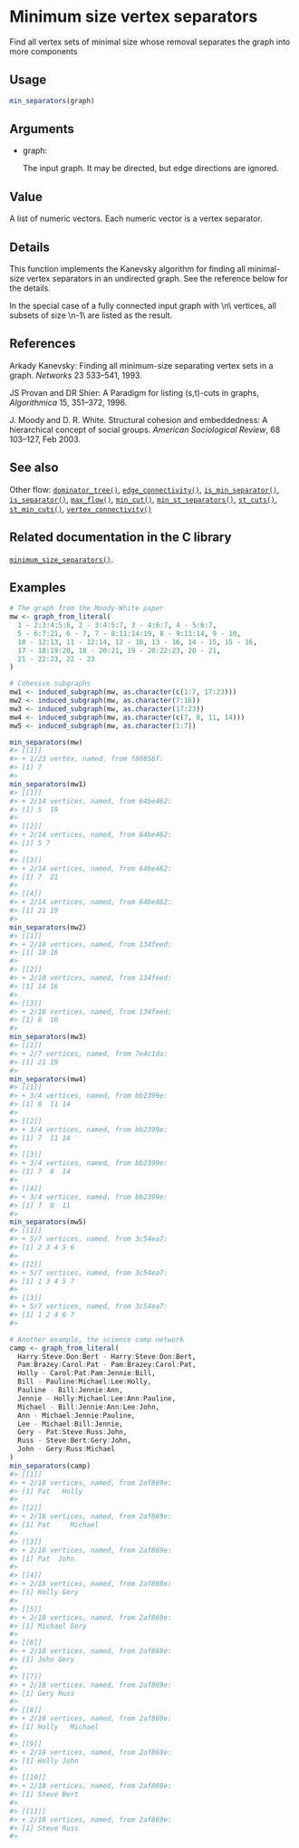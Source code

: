 # Minimum size vertex separators

Find all vertex sets of minimal size whose removal separates the graph
into more components

## Usage

``` r
min_separators(graph)
```

## Arguments

- graph:

  The input graph. It may be directed, but edge directions are ignored.

## Value

A list of numeric vectors. Each numeric vector is a vertex separator.

## Details

This function implements the Kanevsky algorithm for finding all
minimal-size vertex separators in an undirected graph. See the reference
below for the details.

In the special case of a fully connected input graph with \\n\\
vertices, all subsets of size \\n-1\\ are listed as the result.

## References

Arkady Kanevsky: Finding all minimum-size separating vertex sets in a
graph. *Networks* 23 533–541, 1993.

JS Provan and DR Shier: A Paradigm for listing (s,t)-cuts in graphs,
*Algorithmica* 15, 351–372, 1996.

J. Moody and D. R. White. Structural cohesion and embeddedness: A
hierarchical concept of social groups. *American Sociological Review*,
68 103–127, Feb 2003.

## See also

Other flow:
[`dominator_tree()`](https://r.igraph.org/reference/dominator_tree.md),
[`edge_connectivity()`](https://r.igraph.org/reference/edge_connectivity.md),
[`is_min_separator()`](https://r.igraph.org/reference/is_min_separator.md),
[`is_separator()`](https://r.igraph.org/reference/is_separator.md),
[`max_flow()`](https://r.igraph.org/reference/max_flow.md),
[`min_cut()`](https://r.igraph.org/reference/min_cut.md),
[`min_st_separators()`](https://r.igraph.org/reference/min_st_separators.md),
[`st_cuts()`](https://r.igraph.org/reference/st_cuts.md),
[`st_min_cuts()`](https://r.igraph.org/reference/st_min_cuts.md),
[`vertex_connectivity()`](https://r.igraph.org/reference/vertex_connectivity.md)

## Related documentation in the C library

[`minimum_size_separators()`](https://igraph.org/c/html/latest/igraph-Separators.html#igraph_minimum_size_separators).

## Examples

``` r
# The graph from the Moody-White paper
mw <- graph_from_literal(
  1 - 2:3:4:5:6, 2 - 3:4:5:7, 3 - 4:6:7, 4 - 5:6:7,
  5 - 6:7:21, 6 - 7, 7 - 8:11:14:19, 8 - 9:11:14, 9 - 10,
  10 - 12:13, 11 - 12:14, 12 - 16, 13 - 16, 14 - 15, 15 - 16,
  17 - 18:19:20, 18 - 20:21, 19 - 20:22:23, 20 - 21,
  21 - 22:23, 22 - 23
)

# Cohesive subgraphs
mw1 <- induced_subgraph(mw, as.character(c(1:7, 17:23)))
mw2 <- induced_subgraph(mw, as.character(7:16))
mw3 <- induced_subgraph(mw, as.character(17:23))
mw4 <- induced_subgraph(mw, as.character(c(7, 8, 11, 14)))
mw5 <- induced_subgraph(mw, as.character(1:7))

min_separators(mw)
#> [[1]]
#> + 1/23 vertex, named, from f80858f:
#> [1] 7
#> 
min_separators(mw1)
#> [[1]]
#> + 2/14 vertices, named, from 64be462:
#> [1] 5  19
#> 
#> [[2]]
#> + 2/14 vertices, named, from 64be462:
#> [1] 5 7
#> 
#> [[3]]
#> + 2/14 vertices, named, from 64be462:
#> [1] 7  21
#> 
#> [[4]]
#> + 2/14 vertices, named, from 64be462:
#> [1] 21 19
#> 
min_separators(mw2)
#> [[1]]
#> + 2/10 vertices, named, from 134feed:
#> [1] 10 16
#> 
#> [[2]]
#> + 2/10 vertices, named, from 134feed:
#> [1] 14 16
#> 
#> [[3]]
#> + 2/10 vertices, named, from 134feed:
#> [1] 8  10
#> 
min_separators(mw3)
#> [[1]]
#> + 2/7 vertices, named, from 7e4c1da:
#> [1] 21 19
#> 
min_separators(mw4)
#> [[1]]
#> + 3/4 vertices, named, from bb2399e:
#> [1] 8  11 14
#> 
#> [[2]]
#> + 3/4 vertices, named, from bb2399e:
#> [1] 7  11 14
#> 
#> [[3]]
#> + 3/4 vertices, named, from bb2399e:
#> [1] 7  8  14
#> 
#> [[4]]
#> + 3/4 vertices, named, from bb2399e:
#> [1] 7  8  11
#> 
min_separators(mw5)
#> [[1]]
#> + 5/7 vertices, named, from 3c54ea7:
#> [1] 2 3 4 5 6
#> 
#> [[2]]
#> + 5/7 vertices, named, from 3c54ea7:
#> [1] 1 3 4 5 7
#> 
#> [[3]]
#> + 5/7 vertices, named, from 3c54ea7:
#> [1] 1 2 4 6 7
#> 

# Another example, the science camp network
camp <- graph_from_literal(
  Harry:Steve:Don:Bert - Harry:Steve:Don:Bert,
  Pam:Brazey:Carol:Pat - Pam:Brazey:Carol:Pat,
  Holly - Carol:Pat:Pam:Jennie:Bill,
  Bill - Pauline:Michael:Lee:Holly,
  Pauline - Bill:Jennie:Ann,
  Jennie - Holly:Michael:Lee:Ann:Pauline,
  Michael - Bill:Jennie:Ann:Lee:John,
  Ann - Michael:Jennie:Pauline,
  Lee - Michael:Bill:Jennie,
  Gery - Pat:Steve:Russ:John,
  Russ - Steve:Bert:Gery:John,
  John - Gery:Russ:Michael
)
min_separators(camp)
#> [[1]]
#> + 2/18 vertices, named, from 2af869e:
#> [1] Pat   Holly
#> 
#> [[2]]
#> + 2/18 vertices, named, from 2af869e:
#> [1] Pat     Michael
#> 
#> [[3]]
#> + 2/18 vertices, named, from 2af869e:
#> [1] Pat  John
#> 
#> [[4]]
#> + 2/18 vertices, named, from 2af869e:
#> [1] Holly Gery 
#> 
#> [[5]]
#> + 2/18 vertices, named, from 2af869e:
#> [1] Michael Gery   
#> 
#> [[6]]
#> + 2/18 vertices, named, from 2af869e:
#> [1] John Gery
#> 
#> [[7]]
#> + 2/18 vertices, named, from 2af869e:
#> [1] Gery Russ
#> 
#> [[8]]
#> + 2/18 vertices, named, from 2af869e:
#> [1] Holly   Michael
#> 
#> [[9]]
#> + 2/18 vertices, named, from 2af869e:
#> [1] Holly John 
#> 
#> [[10]]
#> + 2/18 vertices, named, from 2af869e:
#> [1] Steve Bert 
#> 
#> [[11]]
#> + 2/18 vertices, named, from 2af869e:
#> [1] Steve Russ 
#> 
```
